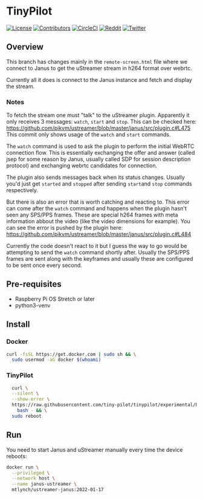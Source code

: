 # TinyPilot

[![License](http://img.shields.io/:license-mit-blue.svg?style=flat-square)](LICENSE)
[![Contributors](https://img.shields.io/github/contributors/tiny-pilot/tinypilot)](https://github.com/tiny-pilot/tinypilot/graphs/contributors)
[![CircleCI](https://circleci.com/gh/tiny-pilot/tinypilot.svg?style=svg)](https://circleci.com/gh/tiny-pilot/tinypilot)
[![Reddit](https://img.shields.io/badge/reddit-join-orange?logo=reddit)](https://www.reddit.com/r/tinypilot)
[![Twitter](https://img.shields.io/twitter/follow/tinypilotkvm?label=Twitter&style=social)](https://twitter.com/tinypilotkvm)

## Overview

This branch has changes mainly in the `remote-screen.html` file where we connect to Janus to get the uStreamer stream in h264 format over webrtc.

Currently all it does is connect to the Janus instance and fetch and display the stream.

### Notes

To fetch the stream one must "talk" to the uStreamer plugin. Apparently it only receives 3 messages: `watch`, `start` and `stop`.
This can be checked here: https://github.com/pikvm/ustreamer/blob/master/janus/src/plugin.c#L475
This commit only shows usage of the `watch` and `start` commands.

The `watch` command is used to ask the plugin to perform the initial WebRTC connection flow.
This is essentially exchanging the offer and answer (called jsep for some reason  by Janus, usually called SDP for session description protocol) and exchanging webrtc candidates for connection.

The plugin also sends messages back when its status changes. Usually you'd just get `started` and `stopped` after sending `start`and `stop` commands respectively.

But there is also an error that is worth catching and reacting to. This error can come after the `watch` command and happens when the plugin hasn't seen any SPS/PPS frames.
These are special h264 frames with meta information abbout the video (like the video dimensions for example). You can see the error is pushed by the plugin here: https://github.com/pikvm/ustreamer/blob/master/janus/src/plugin.c#L484

Currently the code doesn't react to it but I guess the way to go would be attempting to send the `watch` command shortly after.
Usually the SPS/PPS frames are sent along with the keyframes and usually these are configured to be sent once every second.

## Pre-requisites

* Raspberry Pi OS Stretch or later
* python3-venv

## Install

### Docker

```bash
curl -fsSL https://get.docker.com | sudo sh && \
  sudo usermod -aG docker $(whoami)
```

### TinyPilot

```bash
  curl \
  --silent \
  --show-error \
  https://raw.githubusercontent.com/tiny-pilot/tinypilot/experimental/h264/quick-install | \
    bash - && \
  sudo reboot
```

## Run

You need to start Janus and uStreamer manually every time the device reboots:

```bash
docker run \
  --privileged \
  --network host \
  --name janus-ustreamer \
  mtlynch/ustreamer-janus:2022-01-17
```
